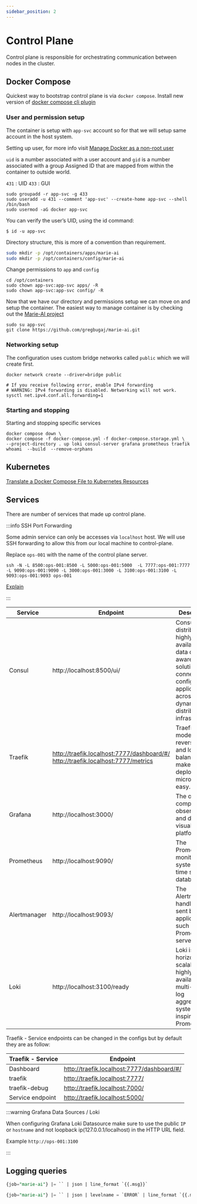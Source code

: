 ```yaml
---
sidebar_position: 2
---
```


# Control Plane
Control plane is responsible for orchestrating communication between nodes in the cluster.

## Docker Compose
Quickest way to bootstrap control plane is via `docker compose`.
Install new version of [docker compose cli plugin](https://docs.docker.com/compose/install/)


### User and permission setup
The container is setup with `app-svc` account so for that we will setup same account in the host system.

Setting up user, for more info visit [Manage Docker as a non-root user](https://docs.docker.com/engine/install/linux-postinstall/#manage-docker-as-a-non-root-user)

`uid` is a number associated with a user account and `gid` is a number associated with a group
Assigned ID that are mapped from within the container to outside world.

`431` : UID
`433` : GUI

```shell
sudo groupadd -r app-svc -g 433
sudo useradd -u 431 --comment 'app-svc' --create-home app-svc --shell /bin/bash
sudo usermod -aG docker app-svc
```

You can verify the user’s UID, using the id command:
```shell
$ id -u app-svc
```

Directory structure, this is more of a convention than requirement.

```sh
sudo mkdir -p /opt/containers/apps/marie-ai
sudo mkdir -p /opt/containers/config/marie-ai
```

Change permissions to `app` and `config`

```shell
cd /opt/containers
sudo chown app-svc:app-svc apps/ -R
sudo chown app-svc:app-svc config/ -R
```

Now that we have our directory and permissions setup we can move on and setup the container.
The easiest way to manage container is by checking out the [Marie-AI project](https://github.com/gregbugaj/marie-ai.git)

```shell
sudo su app-svc
git clone https://github.com/gregbugaj/marie-ai.git
```

### Networking setup
The configuration uses custom bridge networks called `public` which we will create first.

```shell
docker network create --driver=bridge public

# If you receive following error, enable IPv4 forwarding
# WARNING: IPv4 forwarding is disabled. Networking will not work.
sysctl net.ipv4.conf.all.forwarding=1
```

### Starting and stopping
Starting and stopping specific services

```shell
docker compose down \ 
docker compose -f docker-compose.yml -f docker-compose.storage.yml \
--project-directory . up loki consul-server grafana prometheus traefik whoami  --build  --remove-orphans
```

## Kubernetes 
[Translate a Docker Compose File to Kubernetes Resources](https://kubernetes.io/docs/tasks/configure-pod-container/translate-compose-kubernetes/)


## Services
There are number of services that made up control plane. 

:::info SSH Port Forwarding

Some admin service can only be accesses via `localhost` host. We will use SSH forwarding to allow this from our local machine to control-plane.

Replace `ops-001` with the name of the control plane server.
```shell
ssh -N -L 8500:ops-001:8500 -L 5000:ops-001:5000  -L 7777:ops-001:7777 -L 9090:ops-001:9090 -L 3000:ops-001:3000 -L 3100:ops-001:3100 -L 9093:ops-001:9093 ops-001
```

[Explain](https://explainshell.com/explain?cmd=ssh+-N+-L+8500%3Aops-001%3A8500+-L+7777%3Aops-001%3A7777+-L+9090%3Aops-001%3A9090+-L+3000%3Aops-001%3A3000+ops-001)

:::


| Service      | Endpoint                                                                              | Description                                                                                                                                                      |
|--------------|---------------------------------------------------------------------------------------|------------------------------------------------------------------------------------------------------------------------------------------------------------------|
| Consul       | http://localhost:8500/ui/                                                             | Consul is a distributed, highly available, and data center aware solution to connect and configure applications across dynamic, distributed infrastructure.      |
| Traefik      | http://traefik.localhost:7777/dashboard/#/ http://traefik.localhost:7777/metrics      | Traefik is a modern HTTP reverse proxy and load balancer that makes deploying microservices easy.                                                                |
| Grafana      | http://localhost:3000/                                                                | The open and composable observability and data visualization platform.                                                                                           |
| Prometheus   | http://localhost:9090/                                                                | The Prometheus monitoring system and time series database.                                                                                                       |
| Alertmanager | http://localhost:9093/                                                                | The Alertmanager handles alerts sent by client applications such as the Prometheus server.                                                                       |
| Loki         | http://localhost:3100/ready                                                           | Loki is a horizontally scalable, highly available, multi-tenant log aggregation system inspired by Prometheus                                                    |


Traefik - Service endpoints can be changed in the configs but by default they are as follow: 

| Traefik - Service | Endpoint                                   |
|-------------------|--------------------------------------------|
| Dashboard         | http://traefik.localhost:7777/dashboard/#/ |
| traefik           | http://traefik.localhost:7777/             |
| traefik-debug     | http://traefik.localhost:7000/             |
| Service endpoint  | http://traefik.localhost:5000/             |



:::warning Grafana Data Sources / Loki

When configuring Grafana Loki Datasource make sure to use the public `IP` or `hostname` and not loopback ip(127.0.0.1/localhost)
in the HTTP URL field.

Example 
`http://ops-001:3100`

:::


## Logging queries

```sql
{job="marie-ai"} |= `` | json | line_format `{{.msg}}`
```

```sql
{job="marie-ai"} |= `` | json | levelname = `ERROR` | line_format `{{.msg}}`
```